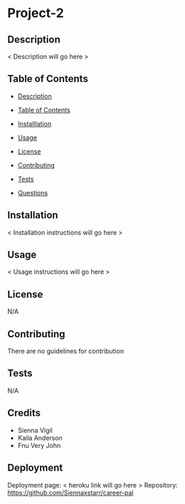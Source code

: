 
  # Project-2

  ## Description

  < Description will go here >

  ## Table of Contents 

  - [Description](#description)

  - [Table of Contents](#table-of-contents)

  - [Installlation](#installlation)

  - [Usage](#usage)

  - [License](#license)

  - [Contributing](#contributing)

  - [Tests](#tests)

  - [Questions](#questions) 


  ## Installation

  < Installation instructions will go here >

  ## Usage

  < Usage instructions will go here >

  ## License

  N/A

  ## Contributing

  There are no guidelines for contribution

  ## Tests

  N/A

  ## Credits

  * Sienna Vigil
  * Kaila Anderson
  * Fnu Very John

  ## Deployment

  Deployment page: < heroku link will go here >
  Repository: https://github.com/Siennaxstarr/career-pal
  

  
